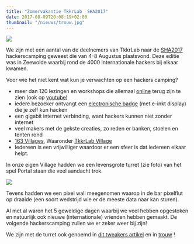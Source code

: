 ```yaml
---
title: "Zomervakantie TkkrLab  SHA2017"
date: 2017-08-09T20:08:19+02:00
thumbnail: "/nieuws/trouw.jpg"
---
```

![](/nieuws/trouw.jpg)

We zijn met een aantal van de deelnemers van TkkrLab naar de [SHA2017](https://sha2017.org) hackerscamping geweest die van 4-8 Augustus plaatsvond. Deze editie was in Zeewolde waarbij rond de 4000 internationale hackers bij elkaar kwamen.

Voor wie het niet kent wat kun je verwachten op een hackers camping?

*   meer dan 120 lezingen en workshops die allemaal [online](https://media.ccc.de/c/SHA2017) terug zijn te zien (ook op [youtube](https://www.youtube.com/channel/UCHmPMdU0O9P_W6I1hNyvBIQ/))
*   iedere bezoeker ontvangt een [electronische badge](https://wiki.sha2017.org/w/Projects:Badge) (met e-inkt display) die je zelf kun hacken
*   een gigabit internet verbinding, want hackers kunnen niet zonder internet
*   veel makers met de gekste creaties, zo reden er banken, stoelen en tenten rond
*   [163 Villages](https://wiki.sha2017.org/w/Villages), Waaronder [TkkrLab Village](https://wiki.sha2017.org/w/Village:TkkrLab)
*   Iedereen is een vrijwilliger waardoor er een sfeer is dat iedereen elkaar helpt.

In onze eigen Village hadden we een levensgrote turret (zie foto) van het spel Portal staan die veel aandacht trok.

![](/nieuws/sha2017_PixeFlut.jpg)

Tevens hadden we een pixel wall meegenomen waarop in de bar pixelflut op draaide (een soort wedstrijd wie er de meeste data naar kan sturen).

Al met al waren het 5 geweldige dagen waarbij we veel hebben opgestoken en natuurlijk ook nieuwe (internationale) vrienden hebben gemaakt. De volgende hackerscamping zullen we er zeker weer bij zijn!

We zijn met de turret ook genoemd in [dit tweakers artikel](https://tweakers.net/geek/128035/teslas-hacken-en-datenklos-op-hackerkamp-sha2017.html) en in [trouw](https://www.trouw.nl/cultuur/een-oude-airco-wat-platen-en-voila-een-inloop-ijskast~a16a5871/) !
